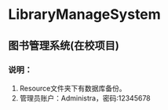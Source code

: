 # LibraryManageSystem
## 图书管理系统(在校项目)
### 说明：
  1. Resource文件夹下有数据库备份。
  2. 管理员账户：Administra，密码:12345678
